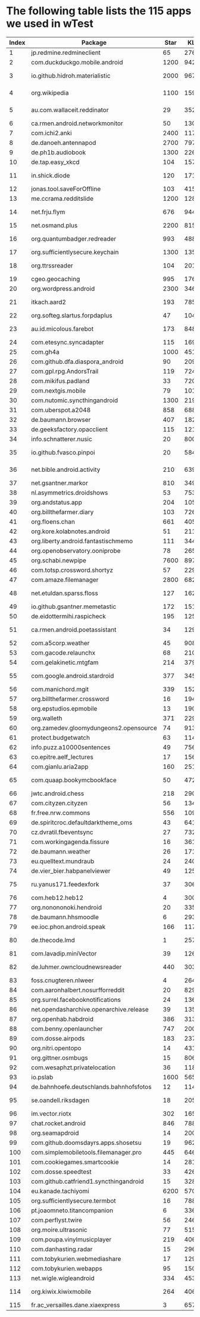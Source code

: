 # The following table lists the 115 apps we used in wTest

| Index | Package                                 | Star | KLOC   | Revisions | Issues | Ratings | Downloads | Category                                                       |
| ----- | --------------------------------------- | ---- | ------ | --------- | ------ | ------- | --------- | -------------------------------------------------------------- |
| 1     | jp.redmine.redmineclient                | 65   | 27685  | 1351      | 138    | 3.7     | 5K+       | Productivity                                                   |
| 2     | com.duckduckgo.mobile.android           | 1200 | 94287  | 940       | 192    | 4.7     | 10M+      | Tools                                                          |
| 3     | io.github.hidroh.materialistic          | 2000 | 96739  | 1731      | 791    | 4.4     | 100K+     | News & Magazines                                               |
| 4     | org.wikipedia                           | 1100 | 159134 | 12355     | 918    | 4.6     | 10M+      | Books & Reference                                              |
| 5     | au.com.wallaceit.reddinator             | 29   | 35271  | 362       | 23     | 4.3     | 50K+      | News & Magazines                                               |
| 6     | ca.rmen.android.networkmonitor          | 50   | 13052  | 995       | 96     | 4.3     | 50K+      | Tools                                                          |
| 7     | com.ichi2.anki                          | 2400 | 117600 | 9303      | 3973   | 4.5     | 5M+       | Education                                                      |
| 8     | de.danoeh.antennapod                    | 2700 | 79700  | 6033      | 2291   | 4.7     | 500K+     | Music & Audio                                                  |
| 9     | de.ph1b.audiobook                       | 1300 | 22612  | 3909      | 846    | 4.5     | 100K+     | Music & Audio                                                  |
| 10    | de.tap.easy\_xkcd                       | 104  | 15774  | 768       | 132    | 4.6     | 50K+      | Comics                                                         |
| 11    | in.shick.diode                          | 120  | 17167  | 993       | 35     | 4       | 10K+      | News & Magazines                                               |
| 12    | jonas.tool.saveForOffline               | 103  | 4157   | 145       | 55     |         |           |                                                                |
| 13    | me.ccrama.redditslide                   | 1200 | 128959 | 3788      | 2443   |         |           |                                                                |
| 14    | net.frju.flym                           | 676  | 9447   | 1375      | 335    | 4.2     | 10K+      | News & Magazines                                               |
| 15    | net.osmand.plus                         | 2200 | 815578 | 59614     | 5793   | 4.2     | 5M+       | Travel & Local                                                 |
| 16    | org.quantumbadger.redreader             | 993  | 48856  | 1306      | 456    | 4.7     | 50K+      | News & Magazines                                               |
| 17    | org.sufficientlysecure.keychain         | 1300 | 135679 | 7149      | 1828   | 4.2     | 100K+     | Communication                                                  |
| 18    | org.ttrssreader                         | 104  | 20190  | 1699      | 387    | 4.3     | 10K+      | News & Magazines                                               |
| 19    | cgeo.geocaching                         | 995  | 176198 | 11883     | 5641   | 4.6     | 5M+       | Entertainment                                                  |
| 20    | org.wordpress.android                   | 2300 | 346413 | 42894     | 5394   | 4.5     | 10M+      | Productivity                                                   |
| 21    | itkach.aard2                            | 193  | 7850   | 368       | 83     | 4.7     | 10K+      | Books & Reference                                              |
| 22    | org.softeg.slartus.forpdaplus           | 47   | 104175 | 987       | 12     |         |           |                                                                |
| 23    | au.id.micolous.farebot                  | 173  | 84812  | 3974      | 64     | 4.2     | 5K+       | Maps & Navigation                                              |
| 24    | com.etesync.syncadapter                 | 115  | 16943  | 1453      | 83     | 4.8     | 1K+       | Tools                                                          |
| 25    | com.gh4a                                | 1000 | 45141  | 2677      | 738    | 4.4     | 100K+     | Productivity                                                   |
| 26    | com.github.dfa.diaspora\_android        | 90   | 20982  | 635       | 156    |         |           |                                                                |
| 27    | com.gpl.rpg.AndorsTrail                 | 119  | 724370 | 2877      | 41     | 4.3     | 500K+     | Game                                                           |
| 28    | com.mikifus.padland                     | 33   | 7206   | 208       | 37     | 0       | 500+      | Productivity                                                   |
| 29    | com.nextgis.mobile                      | 79   | 10186  | 1457      | 636    | 4.1     | 10K+      | Productivity                                                   |
| 30    | com.nutomic.syncthingandroid            | 1300 | 21907  | 1748      | 1070   | 4.4     | 100K+     | Productivity                                                   |
| 31    | com.uberspot.a2048                      | 858  | 688    | 90        | 45     | 4.1     | 1M+       | Game                                                           |
| 32    | de.baumann.browser                      | 407  | 18221  | 896       | 255    |         |           |                                                                |
| 33    | de.geeksfactory.opacclient              | 115  | 121250 | 4034      | 297    | 3.5     | 50K+      | Education                                                      |
| 34    | info.schnatterer.nusic                  | 20   | 8009   | 685       | 18     | 3.7     | 1K+       | Music & Audio                                                  |
| 35    | io.github.fvasco.pinpoi                 | 20   | 5845   | 168       | 21     | 0       | 10K+      | Maps & Navigation                                              |
| 36    | net.bible.android.activity              | 210  | 63951  | 4676      | 428    | 4.6     | 100K+     | Books & Reference                                              |
| 37    | net.gsantner.markor                     | 810  | 34979  | 1278      | 535    | 4.7     | 10K+      | Productivity                                                   |
| 38    | nl.asymmetrics.droidshows               | 53   | 7536   | 294       | 60     |         |           |                                                                |
| 39    | org.andstatus.app                       | 204  | 105709 | 2345      | 487    | 4.1     | 5K+       | Social                                                         |
| 40    | org.billthefarmer.diary                 | 103  | 7268   | 552       | 100    |         |           |                                                                |
| 41    | org.floens.chan                         | 661  | 40573  | 1286      | 579    |         |           |                                                                |
| 42    | org.kore.kolabnotes.android             | 51   | 21179  | 534       | 177    | 4.2     | 1K+       | Productivity                                                   |
| 43    | org.liberty.android.fantastischmemo     | 111  | 34412  | 1958      | 437    | 4.3     | 100K+     | Education                                                      |
| 44    | org.openobservatory.ooniprobe           | 78   | 26511  | 1248      | 119    | 4.4     | 100K+     | Tools                                                          |
| 45    | org.schabi.newpipe                      | 7600 | 89715  | 5614      | 2400   |         |           |                                                                |
| 46    | com.totsp.crossword.shortyz             | 57   | 22997  | 116       | 110    | 4.2     | 1M+       | Game                                                           |
| 47    | com.amaze.filemanager                   | 2800 | 68247  | 3849      | 965    | 3.8     | 1M+       | Tools                                                          |
| 48    | net.etuldan.sparss.floss                | 127  | 16244  | 1141      | 257    | 4       | 5K+       | News & Magazines                                               |
| 49    | io.github.gsantner.memetastic           | 172  | 15127  | 291       | 81     | 4.4     | 1K+       | Entertainment                                                  |
| 50    | de.eidottermihi.raspicheck              | 195  | 12586  | 612       | 142    | 4.4     | 100K+     | Tools                                                          |
| 51    | ca.rmen.android.poetassistant           | 34   | 12946  | 937       | 53     | 4.6     | 100K+     | Books & Reference                                              |
| 52    | com.a5corp.weather                      | 45   | 9086   | 676       | 41     | 3.6     | 10K+      | Weather                                                        |
| 53    | com.gacode.relaunchx                    | 68   | 21078  | 245       | 12     |         |           |                                                                |
| 54    | com.gelakinetic.mtgfam                  | 214  | 37907  | 1799      | 361    | 4.5     | 500K+     | Tools                                                          |
| 55    | com.google.android.stardroid            | 377  | 34579  | 438       | 162    | 4.3     | 50M+      | Books & Reference                                              |
| 56    | com.manichord.mgit                      | 339  | 15290  | 751       | 362    | 3.2     | 10K+      | Productivity                                                   |
| 57    | org.billthefarmer.crossword             | 16   | 1946   | 112       | 2      |         |           |                                                                |
| 58    | org.epstudios.epmobile                  | 13   | 19058  | 720       | 32     | 4.5     | 50K+      | Medical                                                        |
| 59    | org.walleth                             | 371  | 22933  | 1325      | 343    | 4.1     | 10K+      | Finance                                                        |
| 60    | org.zamedev.gloomydungeons2.opensource  | 74   | 91311  | 46        | 4      |         |           |                                                                |
| 61    | protect.budgetwatch                     | 63   | 11414  | 464       | 57     | 4.6     | 1K+       | [Finance](https://play.google.com/store/apps/category/FINANCE) |
| 62    | info.puzz.a10000sentences               | 49   | 7561   | 494       | 11     | 4.3     | 10K+      | Education                                                      |
| 63    | co.epitre.aelf\_lectures                | 17   | 156366 | 588       | 13     | 4.6     | 100K+     | Lifestyle                                                      |
| 64    | com.gianlu.aria2app                     | 160  | 25113  | 1513      | 58     | 4.6     | 10K+      | Tools                                                          |
| 65    | com.quaap.bookymcbookface               | 50   | 4723   | 269       | 26     | 4.5     | 500+      | Books & Reference                                              |
| 66    | jwtc.android.chess                      | 218  | 29022  | 375       | 42     | 4.1     | 100K+     | Game                                                           |
| 67    | com.cityzen.cityzen                     | 56   | 13477  | 373       | 68     |         |           |                                                                |
| 68    | fr.free.nrw.commons                     | 556  | 109216 | 4894      | 1688   | 3.8     | 10K+      | Photography                                                    |
| 69    | de.spiritcroc.defaultdarktheme\_oms     | 43   | 6415   | 333       | 27     | 2.3     | 100K+     | Personalization                                                |
| 70    | cz.dvratil.fbeventsync                  | 27   | 7327   | 401       | 70     | 2.2     | 50K+      | Productivity                                                   |
| 71    | com.workingagenda.fissure               | 16   | 3619   | 172       | 14     | 3.9     | 100+      | Photography                                                    |
| 72    | de.baumann.weather                      | 26   | 1717   | 118       | 23     |         |           |                                                                |
| 73    | eu.quelltext.mundraub                   | 24   | 24069  | 765       | 260    | 1.5     | 1K+       | Travel & Local                                                 |
| 74    | de.vier\_bier.habpanelviewer            | 49   | 12532  | 466       | 43     | 3.8     | 5K+       | Lifestyle                                                      |
| 75    | ru.yanus171.feedexfork                  | 37   | 30632  | 2635      | 279    | 4.1     | 1K+       | News & Magazines                                               |
| 76    | com.heb12.heb12                         | 4    | 3007   | 35        | 20     | 3.8     | 10+       | Lifestyle                                                      |
| 77    | org.nonononoki.hendroid                 | 20   | 33568  | 2949      | 6      |         |           |                                                                |
| 78    | de.baumann.hhsmoodle                    | 6    | 2931   | 181       | 2      | 4.3     | 50+       | Education                                                      |
| 79    | ee.ioc.phon.android.speak               | 166  | 11726  | 426       | 56     | 3.7     | 10K+      | Tools                                                          |
| 80    | de.thecode.lmd                          | 1    | 25742  | 496       | 1      | 4       | 10K+      | News & Magazines                                               |
| 81    | com.lavadip.miniVector                  | 39   | 126392 | 8036      | 23     | 4.4     | 1K+       | Communication                                                  |
| 82    | de.luhmer.owncloudnewsreader            | 440  | 30309  | 2322      | 680    | 4.4     | 1K+       | News & Magazines                                               |
| 83    | foss.cnugteren.nlweer                   | 4    | 2647   | 61        | 8      |         |           |                                                                |
| 84    | com.aaronhalbert.nosurfforreddit        | 20   | 8298   | 601       | 23     | 4.8     | 1K+       | Social                                                         |
| 85    | org.surrel.facebooknotifications        | 24   | 1368   | 66        | 33     |         |           |                                                                |
| 86    | net.opendasharchive.openarchive.release | 39   | 13552  | 487       | 194    | 4.1     | 50K+      | Tools                                                          |
| 87    | org.openhab.habdroid                    | 386  | 31338  | 1580      | 639    | 4.5     | 100K+     | Lifestyle                                                      |
| 88    | com.benny.openlauncher                  | 747  | 20045  | 1080      | 427    | 4.1     | 10K+      | Personalization                                                |
| 89    | com.dosse.airpods                       | 183  | 2379   | 89        | 38     | 4.5     | 500+      | Tools                                                          |
| 90    | org.nitri.opentopo                      | 14   | 4312   | 90        | 10     |         |           |                                                                |
| 91    | org.gittner.osmbugs                     | 15   | 8064   | 287       | 22     | 3.7     | 500+      | Tools                                                          |
| 92    | com.wesaphzt.privatelocation            | 36   | 11825  | 72        | 19     |         |           |                                                                |
| 93    | io.pslab                                | 1600 | 56541  | 1099      | 1052   | 4.8     | 1K+       | Education                                                      |
| 94    | de.bahnhoefe.deutschlands.bahnhofsfotos | 12   | 11498  | 420       | 83     | 4.9     | 100+      | Travel & Local                                                 |
| 95    | se.oandell.riksdagen                    | 18   | 20562  | 515       | 6      | 4.6     | 5K+       | News & Magazines                                               |
| 96    | im.vector.riotx                         | 302  | 165839 | 2806      | 653    | 3.8     | 5K+       | Communication                                                  |
| 97    | chat.rocket.android                     | 846  | 78858  | 5095      | 1423   | 2.7     | 100K+     | Communication                                                  |
| 98    | org.seamapdroid                         | 14   | 2000   | 75        | 7      |         |           |                                                                |
| 99    | com.github.doomsdayrs.apps.shosetsu     | 19   | 9628   | 546       | 56     |         |           |                                                                |
| 100   | com.simplemobiletools.filemanager.pro   | 445  | 6462   | 1311      | 210    | 4.5     | 50K+      | Tools                                                          |
| 101   | com.cookiegames.smartcookie             | 14   | 28133  | 227       | 18     | 4.2     | 10K+      | Tools                                                          |
| 102   | com.dosse.speedtest                     | 33   | 4261   | 21        | 9      | 4.7     | 10+       | Tools                                                          |
| 103   | com.github.catfriend1.syncthingandroid  | 15   | 32896  | 2188      | 1      | 4.6     | 5K+       | Productivity                                                   |
| 104   | eu.kanade.tachiyomi                     | 6200 | 57012  | 1719      | 2019   |         |           |                                                                |
| 105   | org.sufficientlysecure.termbot          | 16   | 78803  | 1819      | 26     | 4.3     | 1K+       | Tools                                                          |
| 106   | pt.joaomneto.titancompanion             | 6    | 33627  | 569       | 86     | 4.3     | 1K+       | Entertainment                                                  |
| 107   | com.perflyst.twire                      | 56   | 24634  | 155       | 58     |         |           |                                                                |
| 108   | org.moire.ultrasonic                    | 77   | 51550  | 756       | 111    | 4       | 10K+      | Music & Audio                                                  |
| 109   | com.poupa.vinylmusicplayer              | 219  | 40605  | 1588      | 180    | 4.2     | 10K+      | Music & Audio                                                  |
| 110   | com.danhasting.radar                    | 15   | 2965   | 148       | 4      | 3.4     | 1K+       | Weather                                                        |
| 111   | com.tobykurien.webmediashare            | 17   | 1291   | 36        | 9      |         |           |                                                                |
| 112   | com.tobykurien.webapps                  | 95   | 1501   | 302       | 147    | 3.9     | 10K+      | Communication                                                  |
| 113   | net.wigle.wigleandroid                  | 334  | 45382  | 1716      | 79     | 4.3     | 500K+     | Tools                                                          |
| 114   | org.kiwix.kiwixmobile                   | 264  | 40696  | 3694      | 975    | 4.4     | 500K+     | Books & Reference                                              |
| 115   | fr.ac\_versailles.dane.xiaexpress       | 3    | 6573   | 159       | 2      | 4.7     | 100+      | Education                                                      |
